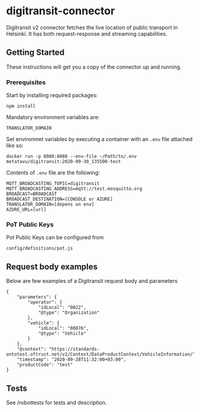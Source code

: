 # digitransit-connector

Digitransit v2 connector fetches the live location of public transport in Helsinki. It has both request-response and streaming capabilities.


## Getting Started

These instructions will get you a copy of the connector up and running.

### Prerequisites

Start by installing required packages:
```
npm install
```

Mandatory environment variables are:
```
TRANSLATOR_DOMAIN
```

Set environmet variables by executing a container with an ```.env``` file attached like so:
```
docker run -p 8080:8080 --env-file ~/Path/to/.env  metatavu/digitransit:2020-09-30_135500-test
```

Contents of ```.env``` file are the following:
```
MQTT_BROADCASTING_TOPIC=digitransit
MQTT_BROADCASTING_ADDRESS=mqtt://test.mosquitto.org
BROADCAST=BROADCAST
BROADCAST_DESTINATION=[CONSOLE or AZURE]
TRANSLATOR_DOMAIN=[depens on env]
AZURE_URL=[url]
```

### PoT Public Keys

Pot Public Keys can be configured from

```
config/definitions/pot.js
```

## Request body examples

Below are few examples of a Digitransit request body and parameters

```
{
	"parameters": {
		"operator": {
			"idLocal": "0022",
			"@type": "Organization"
		},
		"vehicle": {
			"idLocal": "00876",
			"@type": "Vehicle"
		}
	},
	"@context": "https://standards-ontotest.oftrust.net/v2/Context/DataProductContext/VehicleInformation/",
	"timestamp": "2020-09-28T11:32:00+03:00",
	"productCode": "test"
}
```

## Tests

See /robottests for tests and description.



